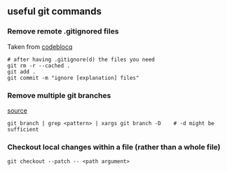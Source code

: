 ## useful git commands

### Remove remote .gitignored files

Taken from [codeblocq](http://www.codeblocq.com/2016/01/Untrack-files-already-added-to-git-repository-based-on-gitignore/)

```
# after having .gitignore(d) the files you need
git rm -r --cached .
git add .
git commit -m "ignore [explanation] files"
```

### Remove multiple git branches

[source](https://medium.com/@rajsek/deleting-multiple-branches-in-git-e07be9f5073c)

```
git branch | grep <pattern> | xargs git branch -D    # -d might be sufficient 
```

### Checkout local changes within a file (rather than a whole file)

```
git checkout --patch -- <path argument>
```
